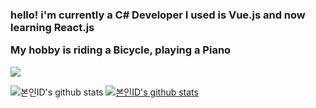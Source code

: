 <h3>hello! i'm currently a C# Developer
I used is Vue.js and now learning React.js

My hobby is riding a Bicycle, playing a Piano</h3>



<img src="https://img.shields.io/badge/Java-007396?style=flat-square&logo=Java&logoColor=white">


![본인ID's github stats](https://github-readme-stats.vercel.app/api?username=gkehgl1&show_icons=true)
[![본인ID's github stats](https://github-readme-stats.vercel.app/api/top-langs/?username=gkehgl1&show_icons=true&hide_border=true&title_color=004386&icon_color=004386&layout=compact)](https://github.com/gkehgl1)

